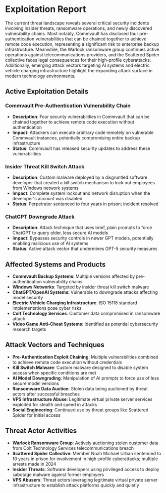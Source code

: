 # Exploitation Report

The current threat landscape reveals several critical security incidents involving insider threats, ransomware operations, and newly discovered vulnerability chains. Most notably, Commvault has disclosed four pre-authentication vulnerabilities that can be chained together to achieve remote code execution, representing a significant risk to enterprise backup infrastructure. Meanwhile, the Warlock ransomware group continues active operations against telecommunications providers, and the Scattered Spider collective faces legal consequences for their high-profile cyberattacks. Additionally, emerging attack vectors targeting AI systems and electric vehicle charging infrastructure highlight the expanding attack surface in modern technology environments.

## Active Exploitation Details

### Commvault Pre-Authentication Vulnerability Chain
- **Description**: Four security vulnerabilities in Commvault that can be chained together to achieve remote code execution without authentication
- **Impact**: Attackers can execute arbitrary code remotely on vulnerable Commvault instances, potentially compromising entire backup infrastructure
- **Status**: Commvault has released security updates to address these vulnerabilities

### Insider Threat Kill Switch Attack
- **Description**: Custom malware deployed by a disgruntled software developer that created a kill switch mechanism to lock out employees from Windows network systems
- **Impact**: Complete system lockout and network disruption when the developer's account was disabled
- **Status**: Perpetrator sentenced to four years in prison; incident resolved

### ChatGPT Downgrade Attack
- **Description**: Attack technique that uses brief, plain prompts to force ChatGPT to query older, less secure AI models
- **Impact**: Bypasses security controls in newer GPT models, potentially enabling malicious use of AI systems
- **Status**: Active attack vector that undermines GPT-5 security measures

## Affected Systems and Products

- **Commvault Backup Systems**: Multiple versions affected by pre-authentication vulnerability chains
- **Windows Networks**: Targeted by insider threat kill switch malware
- **ChatGPT/OpenAI Systems**: Vulnerable to downgrade attacks affecting model security
- **Electric Vehicle Charging Infrastructure**: ISO 15118 standard implementations pose cyber risks
- **Colt Technology Services**: Customer data compromised in ransomware attack
- **Video Game Anti-Cheat Systems**: Identified as potential cybersecurity research targets

## Attack Vectors and Techniques

- **Pre-Authentication Exploit Chaining**: Multiple vulnerabilities combined to achieve remote code execution without credentials
- **Kill Switch Malware**: Custom malware designed to disable system access when specific conditions are met
- **AI Model Downgrading**: Manipulation of AI prompts to force use of less secure model versions
- **Ransomware Data Auction**: Stolen data being auctioned by threat actors after successful breaches
- **VPS Infrastructure Abuse**: Legitimate virtual private server services exploited for stealth and speed in attacks
- **Social Engineering**: Continued use by threat groups like Scattered Spider for initial access

## Threat Actor Activities

- **Warlock Ransomware Group**: Actively auctioning stolen customer data from Colt Technology Services telecommunications breach
- **Scattered Spider Collective**: Member Noah Michael Urban sentenced to 10 years in prison for involvement in high-profile cyberattacks; multiple arrests made in 2024
- **Insider Threats**: Software developers using privileged access to deploy sabotage malware against former employers
- **VPS Abusers**: Threat actors leveraging legitimate virtual private server infrastructure to establish attack platforms quickly and quietly
